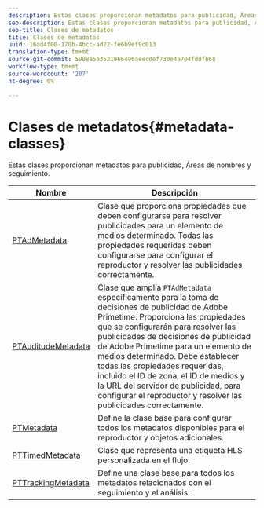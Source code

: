 ```yaml
---
description: Estas clases proporcionan metadatos para publicidad, Áreas de nombres y seguimiento.
seo-description: Estas clases proporcionan metadatos para publicidad, Áreas de nombres y seguimiento.
seo-title: Clases de metadatos
title: Clases de metadatos
uuid: 16ad4f00-170b-4bcc-ad22-fe6b9ef9c013
translation-type: tm+mt
source-git-commit: 5908e5a3521966496aeec0ef730e4a704fddfb68
workflow-type: tm+mt
source-wordcount: '207'
ht-degree: 0%

---
```



# Clases de metadatos{#metadata-classes}

Estas clases proporcionan metadatos para publicidad, Áreas de nombres y seguimiento.

| Nombre | Descripción |
|---|---|
| [PTAdMetadata](https://help.adobe.com/en_US/primetime/api/psdk/appledoc/Classes/PTAdMetadata.html) | Clase que proporciona propiedades que deben configurarse para resolver publicidades para un elemento de medios determinado. Todas las propiedades requeridas deben configurarse para configurar el reproductor y resolver las publicidades correctamente. |
| [PTAuditudeMetadata](https://help.adobe.com/en_US/primetime/api/psdk/appledoc/Classes/PTAuditudeMetadata.html) | Clase que amplía `PTAdMetadata` específicamente para la toma de decisiones de publicidad de Adobe Primetime. Proporciona las propiedades que se configurarán para resolver las publicidades de decisiones de publicidad de Adobe Primetime para un elemento de medios determinado. Debe establecer todas las propiedades requeridas, incluido el ID de zona, el ID de medios y la URL del servidor de publicidad, para configurar el reproductor y resolver las publicidades correctamente. |
| [PTMetadata](https://help.adobe.com/en_US/primetime/api/psdk/appledoc/Classes/PTMetadata.html) | Define la clase base para configurar todos los metadatos disponibles para el reproductor y objetos adicionales. |
| [PTTimedMetadata](https://help.adobe.com/en_US/primetime/api/psdk/appledoc/Classes/PTTimedMetadata.html) | Clase que representa una etiqueta HLS personalizada en el flujo. |
| [PTTrackingMetadata](https://help.adobe.com/en_US/primetime/api/psdk/appledoc/Classes/PTTrackingMetadata.html) | Define una clase base para todos los metadatos relacionados con el seguimiento y el análisis. |

